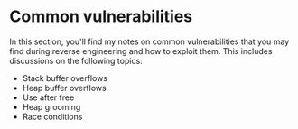 # Common vulnerabilities

In this section, you'll find my notes on common vulnerabilities that you may
find during reverse engineering and how to exploit them. This includes
discussions on the following topics:

* Stack buffer overflows
* Heap buffer overflows
* Use after free
* Heap grooming
* Race conditions
